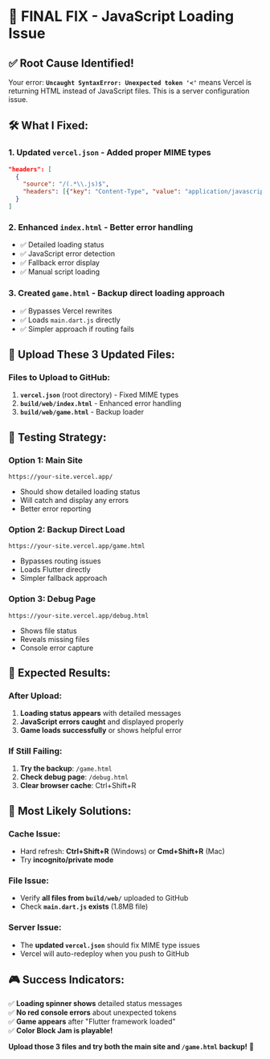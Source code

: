 # 🚀 FINAL FIX - JavaScript Loading Issue

## ✅ Root Cause Identified!

Your error: **`Uncaught SyntaxError: Unexpected token '<'`** means Vercel is returning HTML instead of JavaScript files. This is a server configuration issue.

## 🛠️ What I Fixed:

### 1. **Updated `vercel.json`** - Added proper MIME types
```json
"headers": [
  {
    "source": "/(.*\\.js)$",
    "headers": [{"key": "Content-Type", "value": "application/javascript"}]
  }
]
```

### 2. **Enhanced `index.html`** - Better error handling
- ✅ Detailed loading status
- ✅ JavaScript error detection  
- ✅ Fallback error display
- ✅ Manual script loading

### 3. **Created `game.html`** - Backup direct loading approach
- ✅ Bypasses Vercel rewrites
- ✅ Loads `main.dart.js` directly
- ✅ Simpler approach if routing fails

## 🚀 Upload These 3 Updated Files:

### **Files to Upload to GitHub:**
1. **`vercel.json`** (root directory) - Fixed MIME types
2. **`build/web/index.html`** - Enhanced error handling  
3. **`build/web/game.html`** - Backup loader

## 🎯 Testing Strategy:

### **Option 1: Main Site**
```
https://your-site.vercel.app/
```
- Should show detailed loading status
- Will catch and display any errors
- Better error reporting

### **Option 2: Backup Direct Load**
```
https://your-site.vercel.app/game.html
```
- Bypasses routing issues
- Loads Flutter directly
- Simpler fallback approach

### **Option 3: Debug Page**
```
https://your-site.vercel.app/debug.html
```
- Shows file status
- Reveals missing files
- Console error capture

## 🔧 Expected Results:

### **After Upload:**
1. **Loading status appears** with detailed messages
2. **JavaScript errors caught** and displayed properly
3. **Game loads successfully** or shows helpful error

### **If Still Failing:**
1. **Try the backup**: `/game.html`
2. **Check debug page**: `/debug.html`
3. **Clear browser cache**: Ctrl+Shift+R

## 🚨 Most Likely Solutions:

### **Cache Issue:**
- Hard refresh: **Ctrl+Shift+R** (Windows) or **Cmd+Shift+R** (Mac)
- Try **incognito/private mode**

### **File Issue:**
- Verify **all files from `build/web/`** uploaded to GitHub
- Check **`main.dart.js` exists** (1.8MB file)

### **Server Issue:**
- The **updated `vercel.json`** should fix MIME type issues
- Vercel will auto-redeploy when you push to GitHub

## 🎮 Success Indicators:

✅ **Loading spinner shows** detailed status messages  
✅ **No red console errors** about unexpected tokens  
✅ **Game appears** after "Flutter framework loaded"  
✅ **Color Block Jam is playable!**

**Upload those 3 files and try both the main site and `/game.html` backup!** 🎉 